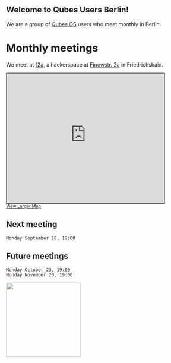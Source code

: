 ## Welcome to Qubes Users Berlin!

We are a group of [Qubes OS](https://www.qubes-os.org) users who meet monthly in Berlin. 

# Monthly meetings

We meet at [f2a](https://twitter.com/f2a_space), a hackerspace at [Finowstr. 2a](https://www.openstreetmap.org/node/4476779422) in Friedrichshain.

<iframe width="425" height="350" frameborder="0" scrolling="no" marginheight="0" marginwidth="0" src="http://www.openstreetmap.org/export/embed.html?bbox=13.42735290527344%2C52.47870290486862%2C13.510951995849611%2C52.5481746907895&amp;layer=mapnik&amp;marker=52.51345252670237%2C13.469152450561523" style="border: 1px solid black"></iframe><br/><small><a href="https://www.openstreetmap.org/?mlat=52.5135&amp;mlon=13.4692#map=13/52.5135/13.4692">View Larger Map</a></small>

## Next meeting

```
Monday September 18, 19:00
```

## Future meetings

```
Monday October 23, 19:00
Monday November 20, 19:00
```

<img src="https://github.com/QubesOS/qubes-attachment/raw/master/icons/qubes-community-event/qubes-community-event.png" align="center" width="200">
